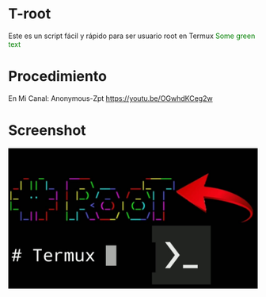 # T-root
Este es un script fácil y rápido para ser usuario root en Termux 
<font color="green"> Some green text </font>
# Procedimiento
 En Mi Canal: Anonymous-Zpt
https://youtu.be/OGwhdKCeg2w

# Screenshot
 ![Imagen-Root.png](https://github.com/Anonymous-Zpt/Archivos/blob/master/Imagen-Root.png) 
